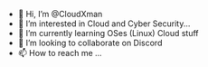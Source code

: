 - 👋 Hi, I’m @CloudXman
- 👀 I’m interested in Cloud and Cyber Security...
- 🌱 I’m currently learning OSes (Linux) Cloud stuff
- 💞️ I’m looking to collaborate on Discord
- 📫 How to reach me ...

<!---
CloudXman/CloudXman is a ✨ special ✨ repository because its `README.md` (this file) appears on your GitHub profile.
You can click the Preview link to take a look at your changes.
--->
